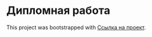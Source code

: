 # Дипломная работа 

This project was bootstrapped with [Ссылка на проект](https://diplom.nomoredomains.rocks/movies).

